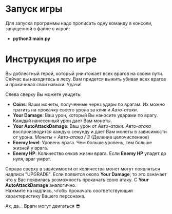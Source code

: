 # Запуск игры
Для запуска программы надо прописать одну команду в консоли, запущенной в файле с игрой:
 - **python3 main.py**

# Инструкция по игре
Вы доблестный герой, который уничтожает всех врагов на своем пути.
Сейчас вы находитесь в лесу. Вам придется выжить убивая всех врагов и прокачивая свои 
навыки. Удачи!

Слева сверху Вы можете увидеть:
 - **Coins**: Ваши монеты, полученные через удары по врагам. Их можно тратить
   на прокачку своего урона за клик и *Авто-атаки*.
 - **Your Damage**: Ваш урон, который Вы наносите ударами по врагу. Каждый нанесенный 
урон дает Вам монеты.
 - **Your AutoAttackDamage**: Ваш урон от *Авто-атаки*. *Авто-атака* воспроизводится каждую
   секунду и дает Вам монеты в зависимости от урона. *Монеты = Авто-атака / 3* (Деление целочисленное)
 - **Enemy level**: Уровень врага. Чем больше уровень, тем больше жизней у врага.
 - **Enemy HP**: Количество очков жизни врага. Если **Enemy HP** упадет до нуля, враг умрет.

Справа сверху в зависимости от количества монет могут появляться надписи "UPGRADE". 
Если появится около **Your Damage**, то это означает что у Вас появилась возможность
прокачать свою атаку. С **Your AutoAttackDamage** аналогично.  
Нажмите на надпись, чтобы
прокачать соответствующий характеристику Вашего персонажа.

Ах, да... Враги могут двигаться :sunglasses:
